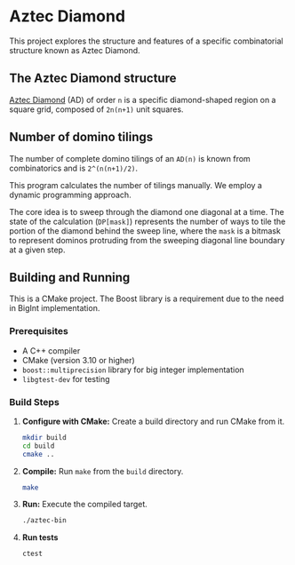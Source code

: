 # Aztec Diamond

This project explores the structure and features of a specific combinatorial structure known as Aztec Diamond.

## The Aztec Diamond structure

[Aztec Diamond](https://en.wikipedia.org/wiki/Aztec_diamond) (AD) of order `n` is a specific diamond-shaped region on a square grid, composed of `2n(n+1)` unit squares.


## Number of domino tilings

The number of complete domino tilings of an `AD(n)` is known from combinatorics and is `2^(n(n+1)/2)`.

This program calculates the number of tilings manually. We employ a dynamic programming approach.

The core idea is to sweep through the diamond one diagonal at a time. 
The state of the calculation (`DP[mask]`) represents the number of ways to tile the portion of the diamond behind the sweep line, 
where the `mask` is a bitmask to represent dominos protruding from the sweeping diagonal line boundary at a given step.

## Building and Running

This is a CMake project. The Boost library is a requirement due to the need in BigInt implementation.

### Prerequisites

- A C++ compiler
- CMake (version 3.10 or higher)
- `boost::multiprecision` library for big integer implementation
- `libgtest-dev` for testing

### Build Steps

1.  **Configure with CMake:** Create a build directory and run CMake from it.

    ```bash
    mkdir build
    cd build
    cmake ..
    ```

2.  **Compile:** Run `make` from the `build` directory.

    ```bash
    make
    ```

3.  **Run:** Execute the compiled target.

    ```bash
    ./aztec-bin
    ```
4. **Run tests**

    ```bash
    ctest
    ```